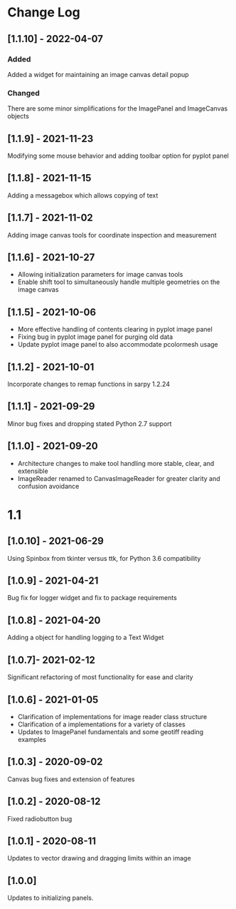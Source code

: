 # Change Log

## [1.1.10] - 2022-04-07
### Added
Added a widget for maintaining an image canvas detail popup
### Changed
There are some minor simplifications for the ImagePanel and ImageCanvas objects

## [1.1.9] - 2021-11-23
Modifying some mouse behavior and adding toolbar option for pyplot panel

## [1.1.8] - 2021-11-15
Adding a messagebox which allows copying of text

## [1.1.7] - 2021-11-02
Adding image canvas tools for coordinate inspection and measurement

## [1.1.6] - 2021-10-27
- Allowing initialization parameters for image canvas tools 
- Enable shift tool to simultaneously handle multiple geometries on the image canvas

## [1.1.5] - 2021-10-06
- More effective handling of contents clearing in pyplot image panel
- Fixing bug in pyplot image panel for purging old data
- Update pyplot image panel to also accommodate pcolormesh usage

## [1.1.2] - 2021-10-01
Incorporate changes to remap functions in sarpy 1.2.24

## [1.1.1] - 2021-09-29
Minor bug fixes and dropping stated Python 2.7 support

## [1.1.0] - 2021-09-20
- Architecture changes to make tool handling more stable, clear, and extensible
- ImageReader renamed to CanvasImageReader for greater clarity and confusion avoidance

# 1.1

## [1.0.10] - 2021-06-29
Using Spinbox from tkinter versus ttk, for Python 3.6 compatibility

## [1.0.9] - 2021-04-21
Bug fix for logger widget and fix to package requirements

## [1.0.8] - 2021-04-20
Adding a object for handling logging to a Text Widget

## [1.0.7]- 2021-02-12
Significant refactoring of most functionality for ease and clarity

## [1.0.6] - 2021-01-05
- Clarification of implementations for image reader class structure
- Clarification of a implementations for a variety of classes
- Updates to ImagePanel fundamentals and some geotiff reading examples

## [1.0.3] - 2020-09-02
Canvas bug fixes and extension of features

## [1.0.2] - 2020-08-12
Fixed radiobutton bug

## [1.0.1] - 2020-08-11
Updates to vector drawing and dragging limits within an image

## [1.0.0]
Updates to initializing panels.

